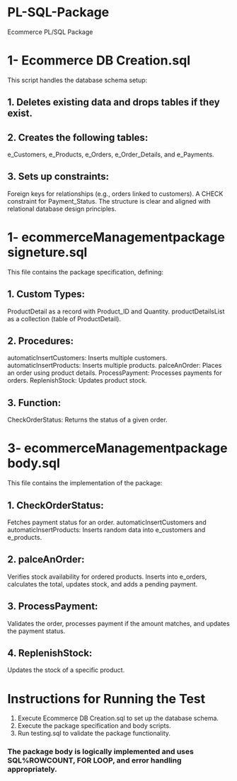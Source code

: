 # PL-SQL-Package
Ecommerce PL/SQL Package



# 1- Ecommerce DB Creation.sql
This script handles the database schema setup:

## 1. Deletes existing data and drops tables if they exist.
## 2. Creates the following tables:
e_Customers, e_Products, e_Orders, e_Order_Details, and e_Payments.
## 3. Sets up constraints:
Foreign keys for relationships (e.g., orders linked to customers).
A CHECK constraint for Payment_Status.
The structure is clear and aligned with relational database design principles.

# 1- ecommerceManagementpackage signeture.sql
This file contains the package specification, defining:

## 1. Custom Types:
ProductDetail as a record with Product_ID and Quantity.
productDetailsList as a collection (table of ProductDetail).
## 2. Procedures:
automaticInsertCustomers: Inserts multiple customers.
automaticInsertProducts: Inserts multiple products.
palceAnOrder: Places an order using product details.
ProcessPayment: Processes payments for orders.
ReplenishStock: Updates product stock.
## 3. Function:
CheckOrderStatus: Returns the status of a given order.


# 3- ecommerceManagementpackage body.sql
This file contains the implementation of the package:

## 1. CheckOrderStatus: 
Fetches payment status for an order.
automaticInsertCustomers and automaticInsertProducts: Inserts random data into e_customers and e_products.
## 2. palceAnOrder:  
Verifies stock availability for ordered products.
Inserts into e_orders, calculates the total, updates stock, and adds a pending payment.
## 3. ProcessPayment:
Validates the order, processes payment if the amount matches, and updates the payment status.
## 4. ReplenishStock:
Updates the stock of a specific product.

# Instructions for Running the Test
1. Execute Ecommerce DB Creation.sql to set up the database schema.
2. Execute the package specification and body scripts.
3. Run testing.sql to validate the package functionality.

### The package body is logically implemented and uses SQL%ROWCOUNT, FOR LOOP, and error handling appropriately.
